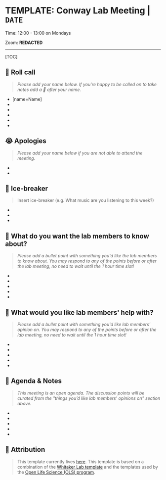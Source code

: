 # TEMPLATE: Conway Lab Meeting | `DATE`

Time: 12:00 - 13:00 on Mondays

Zoom: **REDACTED**

---

[TOC]

:wave: Roll call
---

> *Please add your name below.* 
> *If you're happy to be called on to take notes add a  :memo: after your name.*

* [name=Name]
* 
* 
* 
* 
* 


:sob: Apologies
---

> *Please add your name below if you are not able to attend the meeting.*

* 
* 


:ice_cream: Ice-breaker
---

> Insert ice-breaker (e.g. What music are you listening to this week?)

* 
*
*

:loudspeaker: What do you want the lab members to know about?
---

> *Please add a bullet point with something you'd like the lab members to know about.
> You may respond to any of the points before or after the lab meeting, no need to wait until the 1 hour time slot!*

* 
* 
* 
* 
* 

:memo: What would you like lab members' help with?
---

> *Please add a bullet point with something you'd like lab members' opinion on.
> You may respond to any of the points before or after the lab meeting, no need to wait until the 1 hour time slot!*

* 
* 
* 
* 
* 

:open_book: Agenda & Notes
---

> *This meeting is an open agenda.
> The discussion points will be curated from the "things you’d like lab members' opinions on" section above.*

* 
* 
* 
* 
* 


:closed_book: Attribution
---

> This template currently lives [here](https://github.com/conwaycolorlab/ProjectManagement/edit/main/Lab%20Meeting/template.md).
> This template is based on a combination of the [Whitaker Lab template](https://github.com/WhitakerLab/Onboarding/blob/176f630c9f4b8832d152377318e36f74ee076476/Lab-meetings.md) and the templates used by the [Open Life Science (OLS) program](https://openlifesci.org/).
